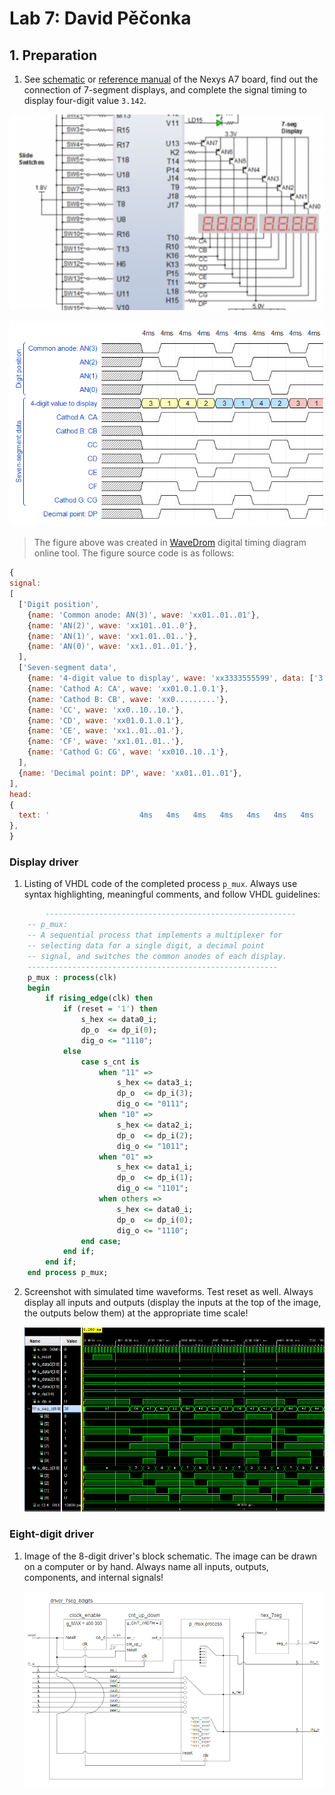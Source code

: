 # Lab 7: David Pěčonka

## 1. Preparation
1. See [schematic](https://github.com/tomas-fryza/Digital-electronics-1/blob/master/docs/nexys-a7-sch.pdf) or [reference manual](https://reference.digilentinc.com/reference/programmable-logic/nexys-a7/reference-manual) of the Nexys A7 board, find out the connection of 7-segment displays, and complete the signal timing to display four-digit value `3.142`.

  ![Timing of seven-segment display](https://github.com/xpecon00/digital-electronics-1/blob/main/labs/07-display_driver/images/7-segmentconnection.PNG)


  ![Timing of seven-segment display](https://github.com/xpecon00/digital-electronics-1/blob/main/labs/07-display_driver/images/waveforms-7segment.PNG)

  > The figure above was created in [WaveDrom](https://wavedrom.com/) digital timing diagram online tool. The figure source code is as follows:
  >
  ```javascript
  {
  signal:
  [
    ['Digit position',
      {name: 'Common anode: AN(3)', wave: 'xx01..01..01'},
      {name: 'AN(2)', wave: 'xx101..01..0'},
      {name: 'AN(1)', wave: 'xx1.01..01..'},
      {name: 'AN(0)', wave: 'xx1..01..01.'},
    ],
    ['Seven-segment data',
      {name: '4-digit value to display', wave: 'xx3333555599', data: ['3','1','4','2','3','1','4','2','3','1']},
      {name: 'Cathod A: CA', wave: 'xx01.0.1.0.1'},
      {name: 'Cathod B: CB', wave: 'xx0.........'},
      {name: 'CC', wave: 'xx0..10..10.'},
      {name: 'CD', wave: 'xx01.0.1.0.1'},
      {name: 'CE', wave: 'xx1..01..01.'},
      {name: 'CF', wave: 'xx1.01..01..'},
      {name: 'Cathod G: CG', wave: 'xx010..10..1'},
    ],
    {name: 'Decimal point: DP', wave: 'xx01..01..01'},
  ],
  head:
  {
    text: '                    4ms   4ms   4ms   4ms   4ms   4ms   4ms   4ms   4ms   4ms',
  },
}
  ```
### Display driver

1. Listing of VHDL code of the completed process `p_mux`. Always use syntax highlighting, meaningful comments, and follow VHDL guidelines:

```vhdl
        --------------------------------------------------------
    -- p_mux:
    -- A sequential process that implements a multiplexer for
    -- selecting data for a single digit, a decimal point 
    -- signal, and switches the common anodes of each display.
    --------------------------------------------------------
    p_mux : process(clk)
    begin
        if rising_edge(clk) then
            if (reset = '1') then
                s_hex <= data0_i;
                dp_o  <= dp_i(0);
                dig_o <= "1110";
            else
                case s_cnt is
                    when "11" =>
                        s_hex <= data3_i;
                        dp_o  <= dp_i(3);
                        dig_o <= "0111";
                    when "10" =>
                        s_hex <= data2_i;
                        dp_o  <= dp_i(2);
                        dig_o <= "1011";
                    when "01" =>
                        s_hex <= data1_i;
                        dp_o  <= dp_i(1);
                        dig_o <= "1101";
                    when others =>
                        s_hex <= data0_i;
                        dp_o  <= dp_i(0);
                        dig_o <= "1110";
                end case;
            end if;
        end if;
    end process p_mux;
```

2. Screenshot with simulated time waveforms. Test reset as well. Always display all inputs and outputs (display the inputs at the top of the image, the outputs below them) at the appropriate time scale!

   ![your figure](https://github.com/xpecon00/digital-electronics-1/blob/main/labs/07-display_driver/images/7segdriver.PNG)

### Eight-digit driver

1. Image of the 8-digit driver's block schematic. The image can be drawn on a computer or by hand. Always name all inputs, outputs, components, and internal signals!

   ![your figure](https://github.com/xpecon00/digital-electronics-1/blob/main/labs/07-display_driver/images/driver_7seg_8digits.PNG)
<a name="part1"></a>

